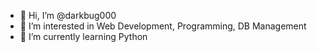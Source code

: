 - 👋 Hi, I’m @darkbug000
- 👀 I’m interested in Web Development, Programming,  DB Management 
- 🌱 I’m currently learning Python
<!---
darkbug000/darkbug000 is a ✨ special ✨ repository because its `README.md` (this file) appears on your GitHub profile.
You can click the Preview link to take a look at your changes.
--->
